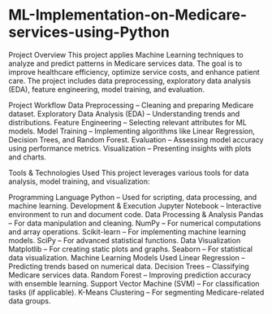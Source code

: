 # ML-Implementation-on-Medicare-services-using-Python

Project Overview
This project applies Machine Learning techniques to analyze and predict patterns in Medicare services data. The goal is to improve healthcare efficiency, optimize service costs, and enhance patient care. The project includes data preprocessing, exploratory data analysis (EDA), feature engineering, model training, and evaluation.

Project Workflow
Data Preprocessing – Cleaning and preparing Medicare dataset.
Exploratory Data Analysis (EDA) – Understanding trends and distributions.
Feature Engineering – Selecting relevant attributes for ML models.
Model Training – Implementing algorithms like Linear Regression, Decision Trees, and Random Forest.
Evaluation – Assessing model accuracy using performance metrics.
Visualization – Presenting insights with plots and charts.


Tools & Technologies Used
This project leverages various tools for data analysis, model training, and visualization:

Programming Language
Python – Used for scripting, data processing, and machine learning.
Development & Execution
Jupyter Notebook – Interactive environment to run and document code.
Data Processing & Analysis
Pandas – For data manipulation and cleaning.
NumPy – For numerical computations and array operations.
Scikit-learn – For implementing machine learning models.
SciPy – For advanced statistical functions.
Data Visualization
Matplotlib – For creating static plots and graphs.
Seaborn – For statistical data visualization.
Machine Learning Models Used
Linear Regression – Predicting trends based on numerical data.
Decision Trees – Classifying Medicare services data.
Random Forest – Improving prediction accuracy with ensemble learning.
Support Vector Machine (SVM) – For classification tasks (if applicable).
K-Means Clustering – For segmenting Medicare-related data groups.
